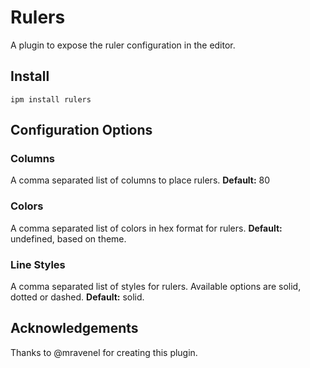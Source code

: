 # Rulers

A plugin to expose the ruler configuration in the editor.

## Install

```shell
ipm install rulers
```

## Configuration Options

### Columns

A comma separated list of columns to place rulers. **Default:** 80

### Colors

A comma separated list of colors in hex format for rulers. **Default:** undefined, 
based on theme.

### Line Styles

A comma separated list of styles for rulers. Available options are solid, dotted 
or dashed. **Default:** solid.

## Acknowledgements

Thanks to @mravenel for creating this plugin.
